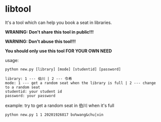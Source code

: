 # libtool

It's a tool which can help you book a seat in libraries.

**WRANING: Don't share this tool in public!!!**

**WARNING: Don't abuse this tool!!!**

**You should only use this tool FOR YOUR OWN NEED**

usage:

```
python new.py [library] [mode] [studentid] [password]
```
    library: 1 --- 伯川 | 2 --- 令希
    mode: 1 --- get a random seat when the library is full | 2 --- change to a random seat
    studentid: your student id
    password: your password

example: try to get a random seat in 伯川 when it's full

```
python new.py 1 1 20201926817 bu%wang&chu|xin
```
